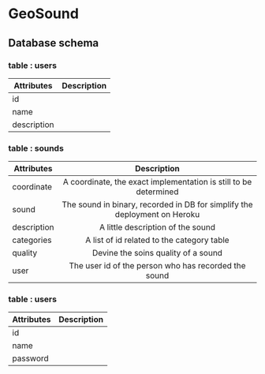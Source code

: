 # GeoSound
## Database schema
### table : users

| Attributes  | Description |
| ----------- | :---------: |
| id          |             |
| name        |             |
| description |             |

### table : sounds

| Attributes  | Description                                                               |
| ----------- | :-----------------------------------------------------------------------: |
| coordinate  | A coordinate, the exact implementation is still to be determined          |
| sound       | The sound in binary, recorded in DB for simplify the deployment on Heroku |
| description | A little description of the sound                                         |
| categories  | A list of id related to the category table                                |
| quality     | Devine the soins quality of a sound                                       |
| user        | The user id of the person who has recorded the sound                      |

### table : users

| Attributes | Description |
| ---------- | :---------: |
| id         |             |
| name       |             |
| password   |             |

